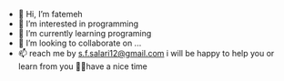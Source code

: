 - 👋 Hi, I’m fatemeh 
- 👀 I’m interested in  programming
- 🌱 I’m currently learning  programing
- 💞️ I’m looking to collaborate on ...
- 📫  reach me by s.f.salari12@gmail.com i will be happy to help you or  learn from you
👋👋have a nice time

<!---
salari1442/salari1442 is a ✨ special ✨ repository because its `README.md` (this file) appears on your GitHub profile.
You can click the Preview link to take a look at your changes.
--->
